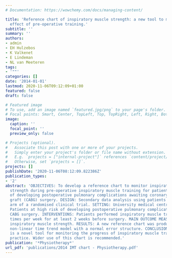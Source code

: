 ```yaml
---
# Documentation: https://wowchemy.com/docs/managing-content/

title: 'Reference chart of inspiratory muscle strength: a new tool to monitor the
  effect of pre-operative training.'
subtitle: ''
summary: ''
authors:
- admin
- EH Hulzebos
- K Valkenet
- E Lindeman
- NL van Meeteren
tags:
- '""'
categories: []
date: '2014-01-01'
lastmod: 2020-11-06T09:12:09+01:00
featured: false
draft: false

# Featured image
# To use, add an image named `featured.jpg/png` to your page's folder.
# Focal points: Smart, Center, TopLeft, Top, TopRight, Left, Right, BottomLeft, Bottom, BottomRight.
image:
  caption: ''
  focal_point: ''
  preview_only: false

# Projects (optional).
#   Associate this post with one or more of your projects.
#   Simply enter your project's folder or file name without extension.
#   E.g. `projects = ["internal-project"]` references `content/project/deep-learning/index.md`.
#   Otherwise, set `projects = []`.
projects: []
publishDate: '2020-11-06T08:12:09.822386Z'
publication_types:
- '2'
abstract: 'OBJECTIVES: To develop a reference chart to monitor inspiratory muscle
  strength during pre-operative inspiratory muscle training for patients at high risk
  of developing postoperative pulmonary complications awaiting coronary artery bypass
  graft (CABG) surgery. DESIGN: Secondary data analysis using patients from the intervention
  arm of a randomised clinical trial. SETTING: University medical centre. PARTICIPANTS:
  Patients at high risk of developing postoperative pulmonary complications awaiting
  CABG surgery. INTERVENTIONS: Patients performed inspiratory muscle training seven
  times per week for at least 2 weeks before surgery. MAIN OUTCOME MEASURES: Maximal
  inspiratory muscle strength. RESULTS: A new reference chart was produced using a
  non-linear time trend model with a normal error structure. CONCLUSIONS: The chart
  is a novel tool for monitoring the progress of inspiratory muscle training for physiotherapy
  practice. Wider use of this chart is recommended.'
publication: '*Physiotherapy*'
url_pdf: 'publications/2014 IMT chart - Physiotherapy.pdf'
---
```

